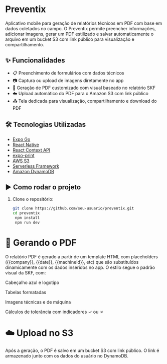 # Preventix

Aplicativo mobile para geração de relatórios técnicos em PDF com base em dados coletados no campo. O Preventix permite preencher informações, adicionar imagens, gerar um PDF estilizado e salvar automaticamente o arquivo em um bucket S3 com link público para visualização e compartilhamento.

## ✨ Funcionalidades

- 📋 Preenchimento de formulários com dados técnicos
- 📷 Captura ou upload de imagens diretamente no app
- 🧾 Geração de PDF customizado com visual baseado no relatório SKF
- ☁️ Upload automático do PDF para o Amazon S3 com link público
- 📤 Tela dedicada para visualização, compartilhamento e download do PDF

## 🛠 Tecnologias Utilizadas

- [Expo Go](https://expo.dev/)
- [React Native](https://reactnative.dev/)
- [React Context API](https://reactjs.org/docs/context.html)
- [expo-print](https://docs.expo.dev/versions/latest/sdk/print/)
- [AWS S3](https://aws.amazon.com/pt/s3/)
- [Serverless Framework](https://www.serverless.com/)
- [Amazon DynamoDB](https://aws.amazon.com/dynamodb/)

## ▶️ Como rodar o projeto

1. Clone o repositório:
   ```bash
   git clone https://github.com/seu-usuario/preventix.git
   cd preventix
    npm install
    npm run dev
   
# 📄 Gerando o PDF
O relatório PDF é gerado a partir de um template HTML com placeholders ({{company}}, {{date}}, {{machineId}}, etc) que são substituídos dinamicamente com os dados inseridos no app. O estilo segue o padrão visual da SKF, com:

Cabeçalho azul e logotipo

Tabelas formatadas

Imagens técnicas e de máquina

Cálculos de tolerância com indicadores ✓ ou ✗

# ☁️ Upload no S3
Após a geração, o PDF é salvo em um bucket S3 com link público. O link é armazenado junto com os dados do usuário no DynamoDB.
